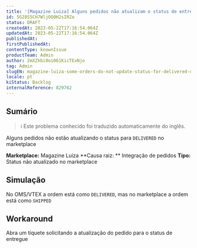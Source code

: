 ```yaml
---
title: '[Magazine Luiza] Alguns pedidos não atualizam o status de entregues no marketplace'
id: 5G28S5CH7WljOQ0H2sIRZo
status: DRAFT
createdAt: 2023-05-22T17:16:54.064Z
updatedAt: 2023-05-22T17:16:54.064Z
publishedAt: 
firstPublishedAt: 
contentType: knownIssue
productTeam: Admin
author: 2mXZkbi0oi061KicTExNjo
tag: Admin
slugEN: magazine-luiza-some-orders-do-not-update-status-for-delivered-on-the-marketplace
locale: pt
kiStatus: Backlog
internalReference: 829762
---
```


## Sumário

>ℹ️ Este problema conhecido foi traduzido automaticamente do inglês.


Alguns pedidos não estão atualizando o status para `DELIVERED` no marketplace

**Marketplace:** Magazine Luiza
**Causa raiz: ** Integração de pedidos
**Tipo:** Status não atualizado no marketplace

## Simulação


No OMS/VTEX a ordem está como `DELIVERED`, mas no marketplace a ordem está como `SHIPPED`



## Workaround


Abra um tíquete solicitando a atualização do pedido para o status de entregue





